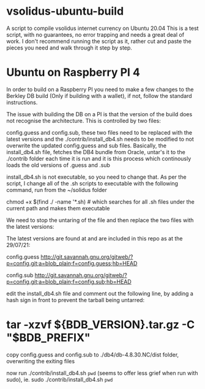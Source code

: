 # vsolidus-ubuntu-build
A script to compile vsolidus internet currency on Ubuntu 20.04
This is a test script, with no guarantees, no error trapping and needs a great deal of work. I don't recommend running the script as it, rather cut and paste
the pieces you need and walk through it step by step.

# Ubuntu on Raspberry PI 4

In order to build on a Raspberry PI you need to make a few changes to the Berkley DB build (Only if building with a wallet), if not, follow the standard instructions.

The issue with building the DB on a PI is that the version of the build does not recognise the architecture. This is controlled by two files:

config.guess and config.sub, these two files need to be replaced with the latest versions and the  ./contrib/install_db4.sh needs to be modified to not overwrite the
updated config.guess and sub files. Basically, the install_db4.sh file, fetches the DB4 bundle from Oracle, untar's it to the ./contrib folder each time it is run and
it is this process which continously loads the old versions of .guess and .sub

install_db4.sh is not executable, so you need to change that. As per the script, I change all of the .sh scripts to executable with the following command, run from the ~/solidus folder

chmod +x $(find ./ -name '*.sh) # which searches for all .sh files under the current path and makes them executable

We need to stop the untaring of the file and then replace the two files with the latest versions:

The latest versions are found at and are included in this repo as at the 29/07/21:

config.guess
http://git.savannah.gnu.org/gitweb/?p=config.git;a=blob_plain;f=config.guess;hb=HEAD

config.sub
http://git.savannah.gnu.org/gitweb/?p=config.git;a=blob_plain;f=config.sub;hb=HEAD

edit the install_db4.sh file and comment out the following line, by adding a hash sign in front to prevent the tarball being untarred:

# tar -xzvf ${BDB_VERSION}.tar.gz -C "$BDB_PREFIX"

copy config.guess and config.sub to ./db4/db-4.8.30.NC/dist folder, overwriting the exiting files

now run ./contrib/install_db4.sh `pwd` (seems to offer less grief when run with sudo), ie. sudo ./contrib/install_db4.sh `pwd`










